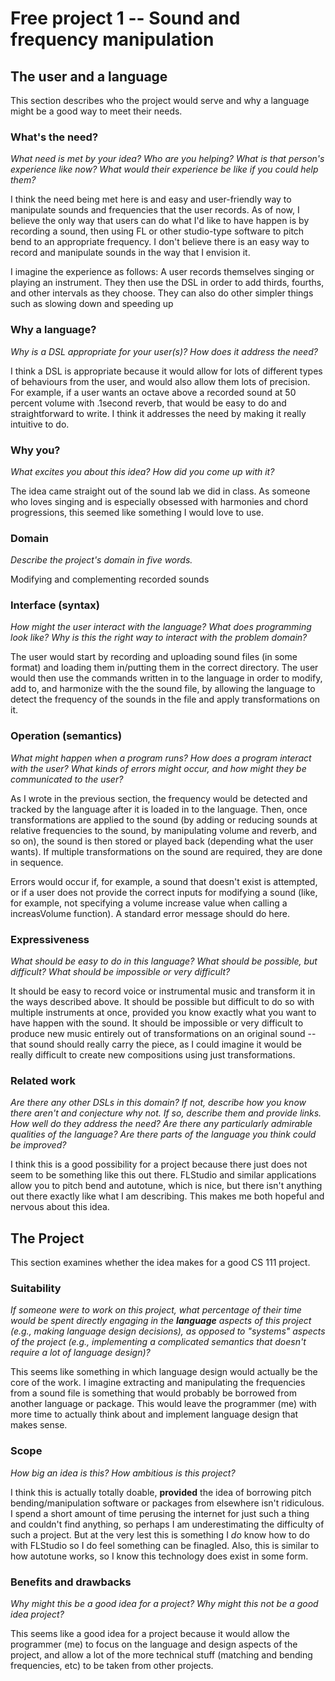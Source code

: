 # Free project 1 -- Sound and frequency manipulation

## The user and a language
This section describes who the project would serve and why a language might be a
good way to meet their needs.


### What's the need?
_What need is met by your idea? Who are you helping? What is that person's
experience like now? What would their experience be like if you could help 
them?_

I think the need being met here is and easy and user-friendly way to manipulate sounds and frequencies that the user records. As of now, I believe the only way that users can do what I'd like to have happen is by recording a sound, then using FL or other studio-type software to pitch bend to an appropriate frequency.  I don't believe there is an easy way to record and manipulate sounds in the way that I envision it.

I imagine the experience as follows: A user records themselves singing or playing an instrument. They then use the DSL in order to add thirds, fourths, and other intervals as they choose. They can also do other simpler things such as slowing down and speeding up 

### Why a language?
_Why is a DSL appropriate for your user(s)? How does it address the need?_

I think a DSL is appropriate because it would allow for lots of different types of behaviours from the user, and would also allow them lots of precision. For example, if a user wants an octave above a recorded sound at 50 percent volume with .1second reverb, that would be easy to do and straightforward to write. I think it addresses the need by making it really intuitive to do.

### Why you?
_What excites you about this idea? How did you come up with it?_

The idea came straight out of the sound lab we did in class. As someone who loves singing and is especially obsessed with harmonies and chord progressions, this seemed like something I would love to use. 

### Domain
_Describe the project's domain in five words._

Modifying and complementing recorded sounds 

### Interface (syntax)
_How might the user interact with the language? What does programming look 
like? Why is this the right way to interact with the problem domain?_ 

The user would start by recording and uploading sound files (in some format) and loading them in/putting them in the correct directory. The user would then use the commands written in to the language in order to modify, add to, and harmonize with the the sound file, by allowing the language to detect the frequency of the sounds in the file and apply transformations on it.

### Operation (semantics)
_What might happen when a program runs? How does a program interact with the
user? What kinds of errors might occur, and how might they be communicated to
the user?_

As I wrote in the previous section, the frequency would be detected and tracked by the language after it is loaded in to the language. Then, once transformations are applied to the sound (by adding or reducing sounds at relative frequencies to the sound, by manipulating volume and reverb, and so on), the sound is then stored or played back (depending what the user wants). If multiple transformations on the sound are required, they are done in sequence.

Errors would occur if, for example, a sound that doesn't exist is attempted, or if a user does not provide the correct inputs for modifying a sound (like, for example, not specifying a volume increase value when calling a increasVolume function). A standard error message should do here.

### Expressiveness
_What should be easy to do in this language? What should be possible, but
difficult? What should be impossible or very difficult?_

It should be easy to record voice or instrumental music and transform it in the ways described above. It should be possible but difficult to do so with multiple instruments at once, provided you know exactly what you want to have happen with the sound. It should be impossible or very difficult to produce new music entirely out of transformations on an original sound -- that sound should really carry the piece, as I could imagine it would be really difficult to create new compositions using just transformations.

### Related work
_Are there any other DSLs in this domain? If not, describe how you know there
aren't and conjecture why not. If so, describe them and provide links. How well 
do they address the need? Are there any particularly admirable qualities of the
language? Are there parts of the language you think could be improved?_

I think this is a good possibility for a project because there just does not seem to be something like this out there. FLStudio and similar applications allow you to pitch bend and autotune, which is nice, but there isn't anything out there exactly like what I am describing. This makes me both hopeful and nervous about this idea.


## The Project
This section examines whether the idea makes for a good CS 111 project.


### Suitability
_If someone were to work on this project, what percentage of their time would be
spent directly engaging in the **language** aspects of this project (e.g.,
making language design decisions), as opposed to "systems" aspects of the
project (e.g., implementing a complicated semantics that doesn't require a lot
of language design)?_

This seems like something in which language design would actually be the core of the work. I imagine extracting and manipulating the frequencies from a sound file is something that would probably be borrowed from another language or package. This would leave the programmer (me) with more time to actually think about and implement language design that makes sense.

### Scope
_How big an idea is this? How ambitious is this project?_

I think this is actually totally doable, **provided** the idea of borrowing pitch bending/manipulation software or packages from elsewhere isn't ridiculous. I spend a short amount of time perusing the internet for just such a thing and couldn't find anything, so perhaps I am underestimating the difficulty of such a project. But at the very lest this is something I _do_ know how to do with FLStudio so I do feel something can be finagled. Also, this is similar to how autotune works, so I know this technology does exist in some form.

### Benefits and drawbacks
_Why might this be a good idea for a project? Why might this not be a good idea 
project?_

This seems like a good idea for a project because it would allow the programmer (me) to focus on the language and design aspects of the project, and allow a lot of the more technical stuff (matching and bending frequencies, etc) to be taken from other projects. 

